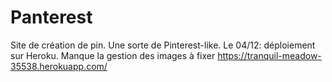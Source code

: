 # Panterest
Site de création de pin. Une sorte de Pinterest-like.
Le 04/12: déploiement sur Heroku. Manque la gestion des images à fixer
https://tranquil-meadow-35538.herokuapp.com/
